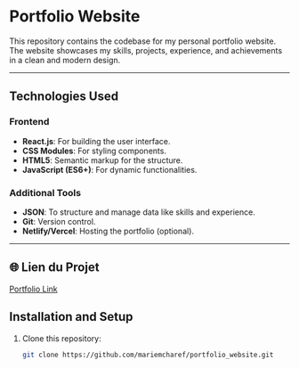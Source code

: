 # Portfolio Website

This repository contains the codebase for my personal portfolio website. The website showcases my skills, projects, experience, and achievements in a clean and modern design.

---

## Technologies Used

### Frontend

- **React.js**: For building the user interface.
- **CSS Modules**: For styling components.
- **HTML5**: Semantic markup for the structure.
- **JavaScript (ES6+)**: For dynamic functionalities.

### Additional Tools

- **JSON**: To structure and manage data like skills and experience.
- **Git**: Version control.
- **Netlify/Vercel**: Hosting the portfolio (optional).

---
## 🌐 Lien du Projet
[Portfolio Link ](https://illustrious-stroopwafel-a40195.netlify.app/)

## Installation and Setup

1. Clone this repository:
   ```bash
   git clone https://github.com/mariemcharef/portfolio_website.git
   ```

